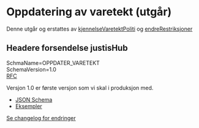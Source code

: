 # Oppdatering av varetekt (utgår)
Denne utgår og erstattes av [kjennelseVaretektPoliti](../kjennelseVaretektPoliti/readme.md) og [endreRestriksjoner](../endreRestriksjoner/readme.md)

## Headere forsendelse justisHub
SchmaName=OPPDATER_VARETEKT  
SchemaVersion=1.0  
[RFC](../../../rfc/MessageName-header.md)

Versjon 1.0 er første versjon som vi skal i produksjon med.
* [JSON Schema](1.0/oppdaterVaretekt.schema.json)
* [Eksempler](1.0/eksempelfiler/)

[Se changelog for endringer](changelog.md)

